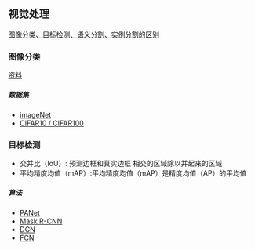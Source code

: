 ## 视觉处理

[图像分类、目标检测、语义分割、实例分割的区别](https://www.cnblogs.com/zxj9487/p/11154316.html)

### 图像分类

[资料](http://neohsu.com/2019/04/12/%E8%AE%A1%E7%AE%97%E6%9C%BA%E8%A7%86%E8%A7%89-%E5%9B%BE%E5%83%8F%E5%88%86%E7%B1%BB/)

##### 数据集

- [imageNet](http://image-net.org/)
- [CIFAR10 / CIFAR100](https://www.cs.utoronto.ca/~kriz/cifar.html)


### 目标检测

- 交并比（IoU）: 预测边框和真实边框 相交的区域除以并起来的区域
- 平均精度均值（mAP）:平均精度均值（mAP）是精度均值（AP）的平均值

##### 算法
- [PANet](https://github.com/ShuLiu1993/PANet)
- [Mask R-CNN](https://github.com/facebookresearch/Detectron)
- [DCN](https://arxiv.org/abs/1703.06211)
- [FCN](https://zhuanlan.zhihu.com/p/31428783)

